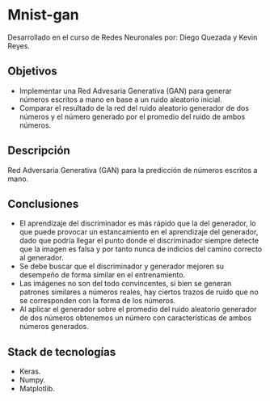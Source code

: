 # Mnist-gan
Desarrollado en el curso de Redes Neuronales por: Diego Quezada y Kevin Reyes.
## Objetivos
- Implementar una Red Advesaria Generativa (GAN) para generar números escritos a mano en base a un ruido aleatorio inicial. 
- Comparar el resultado de la red del ruido aleatorio generador de dos números y el número generado por el promedio del ruido de ambos números.

## Descripción
Red Adversaria Generativa (GAN) para la predicción de números escritos a mano.

## Conclusiones
- El aprendizaje del discriminador es más rápido que la del generador, lo que puede provocar un estancamiento en el aprendizaje del generador, dado que podría llegar el punto donde el discriminador siempre detecte que la imagen es falsa y por tanto nunca de indicios del camino correcto al generador.
- Se debe buscar que el discriminador y generador mejoren su desempeño de forma similar en el entrenamiento.
- Las imágenes no son del todo convincentes, si bien se generan patrones similares a números reales, hay ciertos trazos de ruido que no se corresponden con la forma de los números.
- Al aplicar el generador sobre el promedio del ruido aleatorio generador de dos números obtenemos un número con características de ambos números generados.

## Stack de tecnologías
- Keras.
- Numpy.
- Matplotlib.